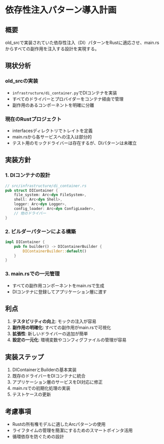 # 依存性注入パターン導入計画

## 概要
old_srcで実装されていた依存性注入（DI）パターンをRustに適応させ、main.rsからすべての副作用を注入する設計を実現する。

## 現状分析
### old_srcの実装
- `infrastructure/di_container.py`でDIコンテナを実装
- すべてのドライバーとプロバイダーをコンテナ経由で管理
- 副作用のあるコンポーネントを明確に分離

### 現在のRustプロジェクト
- interfacesディレクトリでトレイトを定義
- main.rsから各サービスへの注入は部分的
- テスト用のモックドライバーは存在するが、DIパターンは未確立

## 実装方針
### 1. DIコンテナの設計
```rust
// src/infrastructure/di_container.rs
pub struct DIContainer {
    file_system: Arc<dyn FileSystem>,
    shell: Arc<dyn Shell>,
    logger: Arc<dyn Logger>,
    config_loader: Arc<dyn ConfigLoader>,
    // 他のドライバー
}
```

### 2. ビルダーパターンによる構築
```rust
impl DIContainer {
    pub fn builder() -> DIContainerBuilder {
        DIContainerBuilder::default()
    }
}
```

### 3. main.rsでの一元管理
- すべての副作用コンポーネントをmain.rsで生成
- DIコンテナに登録してアプリケーション層に渡す

## 利点
1. **テスタビリティの向上**: モックの注入が容易
2. **副作用の明確化**: すべての副作用がmain.rsで可視化
3. **拡張性**: 新しいドライバーの追加が簡単
4. **設定の一元化**: 環境変数やコンフィグファイルの管理が容易

## 実装ステップ
1. DIContainerとBuilderの基本実装
2. 既存のドライバーをDIコンテナに統合
3. アプリケーション層のサービスをDI対応に修正
4. main.rsでの初期化処理の実装
5. テストケースの更新

## 考慮事項
- Rustの所有権モデルに適したArc<dyn Trait>パターンの使用
- ライフタイムの管理を簡潔にするためのスマートポインタ活用
- 循環依存を防ぐための設計